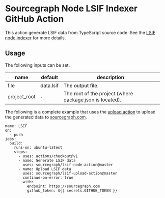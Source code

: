 # Sourcegraph Node LSIF Indexer GitHub Action

This action generate LSIF data from TypeScript source code. See the [LSIF node indexer](https://github.com/sourcegraph/lsif-node) for more details.

## Usage

The following inputs can be set.

| name         | default   | description |
| ------------ | --------- | ----------- |
| file         | data.lsif | The output file. |
| project_root | `.`       | The root of the project (where package.json is located). |

The following is a complete example that uses the [upload action](https://github.com/sourcegraph/lsif-upload-action) to upload the generated data to [sourcegraph.com](https://sourcegraph.com).

```
name: LSIF
on:
  - push
jobs:
  build:
    runs-on: ubuntu-latest
    steps:
      - uses: actions/checkout@v1
      - name: Generate LSIF data
        uses: sourcegraph/lsif-node-action@master
      - name: Upload LSIF data
        uses: sourcegraph/lsif-upload-action@master
        continue-on-error: true
        with:
          endpoint: https://sourcegraph.com
          github_token: ${{ secrets.GITHUB_TOKEN }}
```
